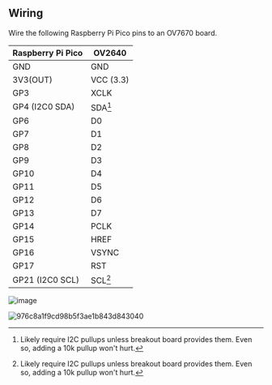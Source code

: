## Wiring
Wire the following Raspberry Pi Pico pins to an OV7670 board.

| Raspberry Pi Pico | OV2640            |
| ----------------- | ----------------- |
| GND               | GND               |
| 3V3(OUT)          | VCC (3.3)         |
| GP3               | XCLK              |
| GP4  (I2C0 SDA)   | SDA[^i2c_pullups] |
| GP6               | D0                |
| GP7               | D1                |
| GP8               | D2                |
| GP9               | D3                |
| GP10              | D4                |
| GP11              | D5                |
| GP12              | D6                |
| GP13              | D7                |
| GP14              | PCLK              |
| GP15              | HREF              |
| GP16              | VSYNC             |
| GP17              | RST               |
| GP21 (I2C0 SCL)   | SCL[^i2c_pullups] |


[^i2c_pullups]: Likely require I2C pullups unless breakout board provides them. Even so, adding a 10k pullup won't hurt.

![image](https://github.com/user-attachments/assets/db7764c1-1aeb-4732-9a20-e14c4e68baef)

![976c8a1f9cd98b5f3ae1b843d843040](https://github.com/user-attachments/assets/b8ef82da-4ef2-45a2-b333-1fa82be0545a)

